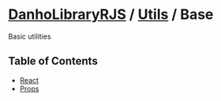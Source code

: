 # [DanhoLibraryRJS](../../../index.md) / [Utils](../index.md) / Base
Basic utilities

## Table of Contents
* [React](./React.md)
* [Props](./Props.md)